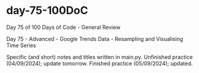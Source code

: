 # day-75-100DoC
Day 75 of 100 Days of Code - General Review

Day 75 - Advanced - Google Trends Data - Resampling and Visualising Time Series

Specific (and short) notes and titles written in main.py.
  Unfinished practice (04/09/2024); update tomorrow.
    Finished practice (05/09/2024); updated.
    
